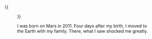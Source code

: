 ---
---

{{<figure src="https://animalcorner.org/wp-content/uploads/2020/07/Japanese-Dog-Breeds-Akita.jpg" title="This is me, which is me" width="450">}}

I was born on Mars in 2011. Four days after my birth, I moved to the Earth with my family. There, what I saw shocked me greatly. 
